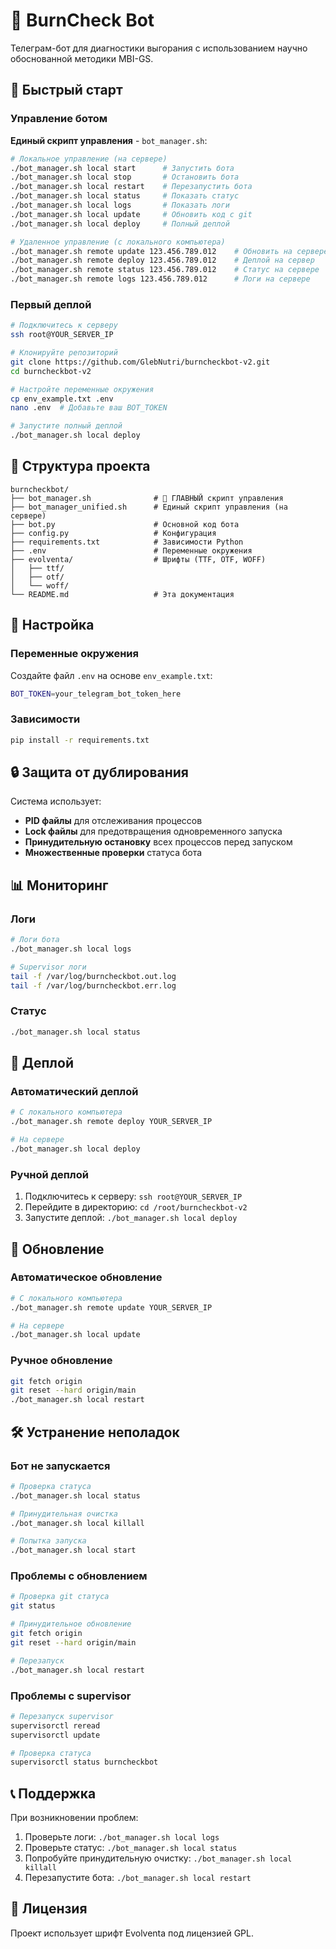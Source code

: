 # 🤖 BurnCheck Bot

Телеграм-бот для диагностики выгорания с использованием научно обоснованной методики MBI-GS.

## 🚀 Быстрый старт

### Управление ботом

**Единый скрипт управления** - `bot_manager.sh`:

```bash
# Локальное управление (на сервере)
./bot_manager.sh local start      # Запустить бота
./bot_manager.sh local stop       # Остановить бота
./bot_manager.sh local restart    # Перезапустить бота
./bot_manager.sh local status     # Показать статус
./bot_manager.sh local logs       # Показать логи
./bot_manager.sh local update     # Обновить код с git
./bot_manager.sh local deploy     # Полный деплой

# Удаленное управление (с локального компьютера)
./bot_manager.sh remote update 123.456.789.012    # Обновить на сервере
./bot_manager.sh remote deploy 123.456.789.012    # Деплой на сервер
./bot_manager.sh remote status 123.456.789.012    # Статус на сервере
./bot_manager.sh remote logs 123.456.789.012      # Логи на сервере
```

### Первый деплой

```bash
# Подключитесь к серверу
ssh root@YOUR_SERVER_IP

# Клонируйте репозиторий
git clone https://github.com/GlebNutri/burncheckbot-v2.git
cd burncheckbot-v2

# Настройте переменные окружения
cp env_example.txt .env
nano .env  # Добавьте ваш BOT_TOKEN

# Запустите полный деплой
./bot_manager.sh local deploy
```

## 📁 Структура проекта

```
burncheckbot/
├── bot_manager.sh              # 🎯 ГЛАВНЫЙ скрипт управления
├── bot_manager_unified.sh      # Единый скрипт управления (на сервере)
├── bot.py                      # Основной код бота
├── config.py                   # Конфигурация
├── requirements.txt            # Зависимости Python
├── .env                        # Переменные окружения
├── evolventa/                  # Шрифты (TTF, OTF, WOFF)
│   ├── ttf/
│   ├── otf/
│   └── woff/
└── README.md                   # Эта документация
```

## 🔧 Настройка

### Переменные окружения

Создайте файл `.env` на основе `env_example.txt`:

```bash
BOT_TOKEN=your_telegram_bot_token_here
```

### Зависимости

```bash
pip install -r requirements.txt
```

## 🔒 Защита от дублирования

Система использует:
- **PID файлы** для отслеживания процессов
- **Lock файлы** для предотвращения одновременного запуска
- **Принудительную остановку** всех процессов перед запуском
- **Множественные проверки** статуса бота

## 📊 Мониторинг

### Логи
```bash
# Логи бота
./bot_manager.sh local logs

# Supervisor логи
tail -f /var/log/burncheckbot.out.log
tail -f /var/log/burncheckbot.err.log
```

### Статус
```bash
./bot_manager.sh local status
```

## 🚀 Деплой

### Автоматический деплой
```bash
# С локального компьютера
./bot_manager.sh remote deploy YOUR_SERVER_IP

# На сервере
./bot_manager.sh local deploy
```

### Ручной деплой
1. Подключитесь к серверу: `ssh root@YOUR_SERVER_IP`
2. Перейдите в директорию: `cd /root/burncheckbot-v2`
3. Запустите деплой: `./bot_manager.sh local deploy`

## 🔄 Обновление

### Автоматическое обновление
```bash
# С локального компьютера
./bot_manager.sh remote update YOUR_SERVER_IP

# На сервере
./bot_manager.sh local update
```

### Ручное обновление
```bash
git fetch origin
git reset --hard origin/main
./bot_manager.sh local restart
```

## 🛠️ Устранение неполадок

### Бот не запускается
```bash
# Проверка статуса
./bot_manager.sh local status

# Принудительная очистка
./bot_manager.sh local killall

# Попытка запуска
./bot_manager.sh local start
```

### Проблемы с обновлением
```bash
# Проверка git статуса
git status

# Принудительное обновление
git fetch origin
git reset --hard origin/main

# Перезапуск
./bot_manager.sh local restart
```

### Проблемы с supervisor
```bash
# Перезапуск supervisor
supervisorctl reread
supervisorctl update

# Проверка статуса
supervisorctl status burncheckbot
```

## 📞 Поддержка

При возникновении проблем:
1. Проверьте логи: `./bot_manager.sh local logs`
2. Проверьте статус: `./bot_manager.sh local status`
3. Попробуйте принудительную очистку: `./bot_manager.sh local killall`
4. Перезапустите бота: `./bot_manager.sh local restart`

## 📝 Лицензия

Проект использует шрифт Evolventa под лицензией GPL. 